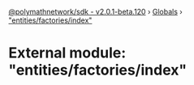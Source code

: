 [@polymathnetwork/sdk - v2.0.1-beta.120](../README.md) › [Globals](../globals.md) › ["entities/factories/index"](_entities_factories_index_.md)

# External module: "entities/factories/index"
